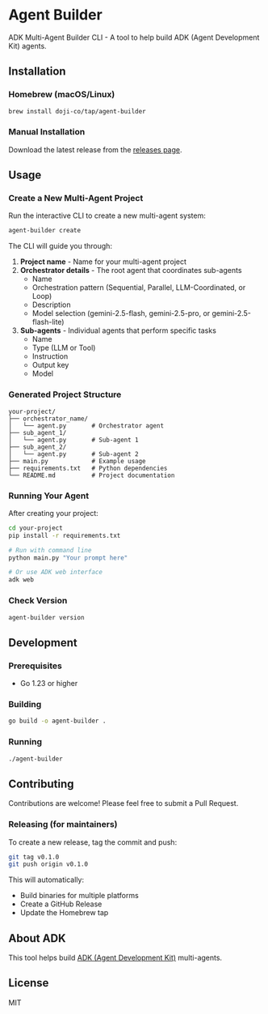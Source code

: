 # Agent Builder

ADK Multi-Agent Builder CLI - A tool to help build ADK (Agent Development Kit) agents.

## Installation

### Homebrew (macOS/Linux)

```bash
brew install doji-co/tap/agent-builder
```

### Manual Installation

Download the latest release from the [releases page](https://github.com/doji-co/agent-builder/releases).

## Usage

### Create a New Multi-Agent Project

Run the interactive CLI to create a new multi-agent system:

```bash
agent-builder create
```

The CLI will guide you through:
1. **Project name** - Name for your multi-agent project
2. **Orchestrator details** - The root agent that coordinates sub-agents
   - Name
   - Orchestration pattern (Sequential, Parallel, LLM-Coordinated, or Loop)
   - Description
   - Model selection (gemini-2.5-flash, gemini-2.5-pro, or gemini-2.5-flash-lite)
3. **Sub-agents** - Individual agents that perform specific tasks
   - Name
   - Type (LLM or Tool)
   - Instruction
   - Output key
   - Model

### Generated Project Structure

```
your-project/
├── orchestrator_name/
│   └── agent.py       # Orchestrator agent
├── sub_agent_1/
│   └── agent.py       # Sub-agent 1
├── sub_agent_2/
│   └── agent.py       # Sub-agent 2
├── main.py            # Example usage
├── requirements.txt   # Python dependencies
└── README.md          # Project documentation
```

### Running Your Agent

After creating your project:

```bash
cd your-project
pip install -r requirements.txt

# Run with command line
python main.py "Your prompt here"

# Or use ADK web interface
adk web
```

### Check Version

```bash
agent-builder version
```

## Development

### Prerequisites

- Go 1.23 or higher

### Building

```bash
go build -o agent-builder .
```

### Running

```bash
./agent-builder
```

## Contributing

Contributions are welcome! Please feel free to submit a Pull Request.

### Releasing (for maintainers)

To create a new release, tag the commit and push:

```bash
git tag v0.1.0
git push origin v0.1.0
```

This will automatically:
- Build binaries for multiple platforms
- Create a GitHub Release
- Update the Homebrew tap

## About ADK

This tool helps build [ADK (Agent Development Kit)](https://google.github.io/adk-docs/agents/multi-agents) multi-agents.

## License

MIT
